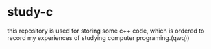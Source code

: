 # study-c
this repository is used for storing some c++ code, which is ordered to record my experiences of studying computer programing.(qwq)) 
